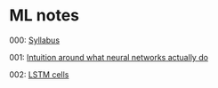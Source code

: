 # ML notes

000: [Syllabus](000_syllabus.md)

001: [Intuition around what neural networks actually do](001_manifolds.md)

002: [LSTM cells](002_LSTM.md)
